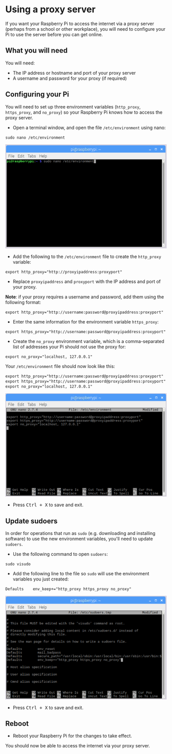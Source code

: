 # Using a proxy server

If you want your Raspberry Pi to access the internet via a proxy server (perhaps from a school or other workplace), you will need to configure your Pi to use the server before you can get online.

## What you will need

You will need:

+ The IP address or hostname and port of your proxy server
+ A username and password for your proxy (if required)

## Configuring your Pi

You will need to set up three environment variables (`http_proxy`, `https_proxy`, and `no_proxy`) so your Raspberry Pi knows how to access the proxy server.

+ Open a terminal window, and open the file `/etc/environment` using nano:

```
sudo nano /etc/environment
```

![open etc environment](/configuration/images/proxy-open-environment.png)

+ Add the following to the `/etc/environment` file to create the `http_proxy` variable:

```
export http_proxy="http://proxyipaddress:proxyport"
```

+ Replace `proxyipaddress` and `proxyport` with the IP address and port of your proxy.

**Note**: if your proxy requires a username and password, add them using the following format:

```
export http_proxy="http://username:password@proxyipaddress:proxyport"
```

+ Enter the same information for the environment variable `https_proxy`:

```
export https_proxy="http://username:password@proxyipaddress:proxyport"
```
+ Create the `no_proxy` environment variable, which is a comma-separated list of addresses your Pi should not use the proxy for:

```
export no_proxy="localhost, 127.0.0.1"
```

Your `/etc/environment` file should now look like this:

```
export http_proxy="http://username:password@proxyipaddress:proxyport"
export https_proxy="http://username:password@proxyipaddress:proxyport"
export no_proxy="localhost, 127.0.0.1"
```

![environment variables](/configuration/images/proxy-environment-variables.png)

+ Press <kbd>Ctrl + X</kbd> to save and exit.

## Update sudoers

In order for operations that run as `sudo` (e.g. downloading and installing software) to use the new environment variables, you'll need to update `sudoers`.

+ Use the following command to open `sudoers`:

```
sudo visudo
```

+ Add the following line to the file so `sudo` will use the environment variables you just created:

```
Defaults	env_keep+="http_proxy https_proxy no_proxy"
```

![edit sudoers](/configuration/images/proxy-edit-sudoers.png)

+ Press <kbd>Ctrl + X</kbd> to save and exit.

## Reboot

+ Reboot your Raspberry Pi for the changes to take effect.

You should now be able to access the internet via your proxy server.
